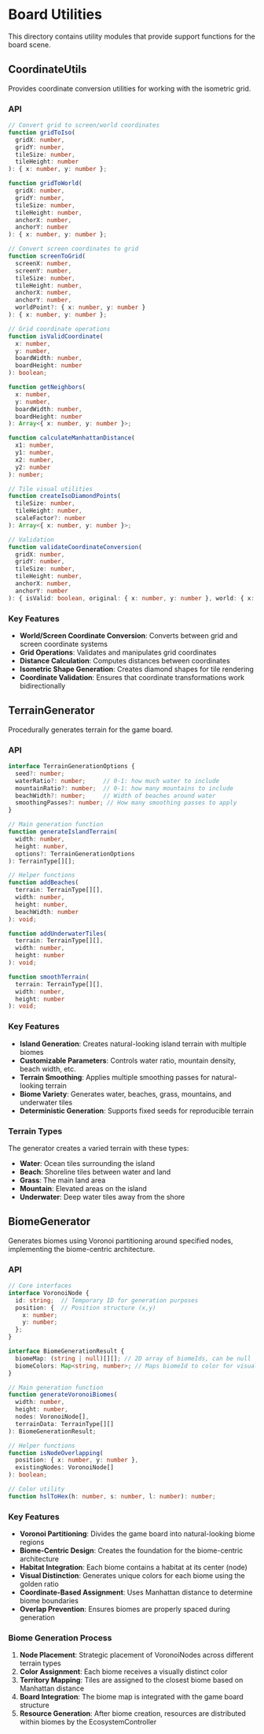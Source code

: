 # Board Utilities

This directory contains utility modules that provide support functions for the board scene.

## CoordinateUtils

Provides coordinate conversion utilities for working with the isometric grid.

### API

```typescript
// Convert grid to screen/world coordinates
function gridToIso(
  gridX: number, 
  gridY: number, 
  tileSize: number, 
  tileHeight: number
): { x: number, y: number };

function gridToWorld(
  gridX: number, 
  gridY: number, 
  tileSize: number, 
  tileHeight: number,
  anchorX: number,
  anchorY: number
): { x: number, y: number };

// Convert screen coordinates to grid
function screenToGrid(
  screenX: number, 
  screenY: number, 
  tileSize: number, 
  tileHeight: number,
  anchorX: number,
  anchorY: number,
  worldPoint?: { x: number, y: number }
): { x: number, y: number };

// Grid coordinate operations
function isValidCoordinate(
  x: number, 
  y: number, 
  boardWidth: number, 
  boardHeight: number
): boolean;

function getNeighbors(
  x: number, 
  y: number, 
  boardWidth: number, 
  boardHeight: number
): Array<{ x: number, y: number }>;

function calculateManhattanDistance(
  x1: number, 
  y1: number, 
  x2: number, 
  y2: number
): number;

// Tile visual utilities
function createIsoDiamondPoints(
  tileSize: number, 
  tileHeight: number, 
  scaleFactor?: number
): Array<{ x: number, y: number }>;

// Validation
function validateCoordinateConversion(
  gridX: number,
  gridY: number,
  tileSize: number,
  tileHeight: number,
  anchorX: number,
  anchorY: number
): { isValid: boolean, original: { x: number, y: number }, world: { x: number, y: number }, converted: { x: number, y: number } };
```

### Key Features

- **World/Screen Coordinate Conversion**: Converts between grid and screen coordinate systems
- **Grid Operations**: Validates and manipulates grid coordinates
- **Distance Calculation**: Computes distances between coordinates
- **Isometric Shape Generation**: Creates diamond shapes for tile rendering
- **Coordinate Validation**: Ensures that coordinate transformations work bidirectionally

## TerrainGenerator

Procedurally generates terrain for the game board.

### API

```typescript
interface TerrainGenerationOptions {
  seed?: number;
  waterRatio?: number;     // 0-1: how much water to include
  mountainRatio?: number;  // 0-1: how many mountains to include
  beachWidth?: number;     // Width of beaches around water
  smoothingPasses?: number; // How many smoothing passes to apply
}

// Main generation function
function generateIslandTerrain(
  width: number, 
  height: number, 
  options?: TerrainGenerationOptions
): TerrainType[][];

// Helper functions
function addBeaches(
  terrain: TerrainType[][], 
  width: number, 
  height: number, 
  beachWidth: number
): void;

function addUnderwaterTiles(
  terrain: TerrainType[][], 
  width: number, 
  height: number
): void;

function smoothTerrain(
  terrain: TerrainType[][], 
  width: number, 
  height: number
): void;
```

### Key Features

- **Island Generation**: Creates natural-looking island terrain with multiple biomes
- **Customizable Parameters**: Controls water ratio, mountain density, beach width, etc.
- **Terrain Smoothing**: Applies multiple smoothing passes for natural-looking terrain
- **Biome Variety**: Generates water, beaches, grass, mountains, and underwater tiles
- **Deterministic Generation**: Supports fixed seeds for reproducible terrain

### Terrain Types

The generator creates a varied terrain with these types:
- **Water**: Ocean tiles surrounding the island
- **Beach**: Shoreline tiles between water and land
- **Grass**: The main land area
- **Mountain**: Elevated areas on the island
- **Underwater**: Deep water tiles away from the shore

## BiomeGenerator

Generates biomes using Voronoi partitioning around specified nodes, implementing the biome-centric architecture.

### API

```typescript
// Core interfaces
interface VoronoiNode {
  id: string;  // Temporary ID for generation purposes
  position: {  // Position structure (x,y)
    x: number;
    y: number;
  };
}

interface BiomeGenerationResult {
  biomeMap: (string | null)[][]; // 2D array of biomeIds, can be null
  biomeColors: Map<string, number>; // Maps biomeId to color for visualization
}

// Main generation function
function generateVoronoiBiomes(
  width: number, 
  height: number, 
  nodes: VoronoiNode[],
  terrainData: TerrainType[][]
): BiomeGenerationResult;

// Helper functions
function isNodeOverlapping(
  position: { x: number, y: number },
  existingNodes: VoronoiNode[]
): boolean;

// Color utility
function hslToHex(h: number, s: number, l: number): number;
```

### Key Features

- **Voronoi Partitioning**: Divides the game board into natural-looking biome regions
- **Biome-Centric Design**: Creates the foundation for the biome-centric architecture
- **Habitat Integration**: Each biome contains a habitat at its center (node)
- **Visual Distinction**: Generates unique colors for each biome using the golden ratio
- **Coordinate-Based Assignment**: Uses Manhattan distance to determine biome boundaries
- **Overlap Prevention**: Ensures biomes are properly spaced during generation

### Biome Generation Process

1. **Node Placement**: Strategic placement of VoronoiNodes across different terrain types
2. **Color Assignment**: Each biome receives a visually distinct color
3. **Territory Mapping**: Tiles are assigned to the closest biome based on Manhattan distance
4. **Board Integration**: The biome map is integrated with the game board structure
5. **Resource Generation**: After biome creation, resources are distributed within biomes by the EcosystemController 